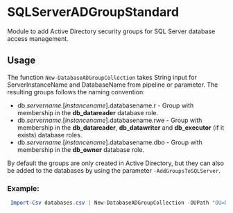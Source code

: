 # SQLServerADGroupStandard
Module to add Active Directory security groups for SQL Server database access management.

## Usage
The function `New-DatabaseADGroupCollection` takes String input for ServerInstanceName and DatabaseName from pipeline or parameter.
The resulting groups follows the naming convention: 

* db.*servername*.[*instancename*].databasename.r - Group with membership in the **db_datareader** database role.
* db.*servername*.[*instancename*].databasename.rwe - Group with membership in the **db_datareader**, **db_datawriter** and **db_executor** (if it exists) database roles.
* db.*servername*.[*instancename*].databasename.dbo - Group with membership in the **db_owner** database role.

By default the groups are only created in Active Directory, but they can also be added to the databases by using the parameter `-AddGroupsToSQLServer`.

### Example:

```powershell
 Import-Csv databases.csv | New-DatabaseADGroupCollection -OUPath "OU=DatabaseGroups,DC=subdomain,DC=example,DC=com" -AddGroupsToSQLServer
 ``` 